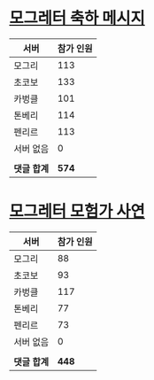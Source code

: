 # [모그레터 축하 메시지](./Event250701_v7_2_10th_moogleletter0.md)

|서버|참가 인원|
|-|-|
|모그리|113|
|초코보|133|
|카벙클|101|
|톤베리|114|
|펜리르|113|
|서버 없음|0|
|||
|**댓글 합계**|**574**|


# [모그레터 모험가 사연](./Event250701_v7_2_10th_moogleletter1.md)

|서버|참가 인원|
|-|-|
|모그리|88|
|초코보|93|
|카벙클|117|
|톤베리|77|
|펜리르|73|
|서버 없음|0|
|||
|**댓글 합계**|**448**|


